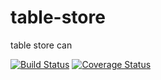 # table-store
table store can 

[![Build Status](https://travis-ci.com/kangschampagne/table-store.svg?branch=master)](https://travis-ci.com/kangschampagne/table-store)
[![Coverage Status](https://coveralls.io/repos/github/kangschampagne/table-store/badge.svg)](https://coveralls.io/github/kangschampagne/table-store)

